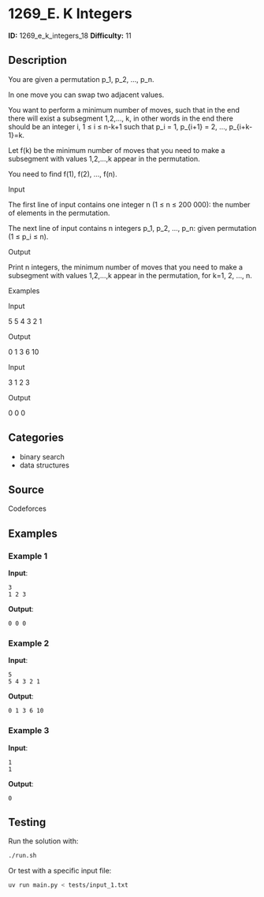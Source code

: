# 1269_E. K Integers

**ID:** 1269_e_k_integers_18
**Difficulty:** 11

## Description

You are given a permutation p_1, p_2, …, p_n.

In one move you can swap two adjacent values.

You want to perform a minimum number of moves, such that in the end there will exist a subsegment 1,2,…, k, in other words in the end there should be an integer i, 1 ≤ i ≤ n-k+1 such that p_i = 1, p_{i+1} = 2, …, p_{i+k-1}=k.

Let f(k) be the minimum number of moves that you need to make a subsegment with values 1,2,…,k appear in the permutation.

You need to find f(1), f(2), …, f(n).

Input

The first line of input contains one integer n (1 ≤ n ≤ 200 000): the number of elements in the permutation.

The next line of input contains n integers p_1, p_2, …, p_n: given permutation (1 ≤ p_i ≤ n).

Output

Print n integers, the minimum number of moves that you need to make a subsegment with values 1,2,…,k appear in the permutation, for k=1, 2, …, n.

Examples

Input


5
5 4 3 2 1


Output


0 1 3 6 10 


Input


3
1 2 3


Output


0 0 0 

## Categories

- binary search
- data structures

## Source

Codeforces

## Examples

### Example 1

**Input**:
```
3
1 2 3
```

**Output**:
```
0 0 0
```

### Example 2

**Input**:
```
5
5 4 3 2 1
```

**Output**:
```
0 1 3 6 10
```

### Example 3

**Input**:
```
1
1
```

**Output**:
```
0
```


## Testing

Run the solution with:

```bash
./run.sh
```

Or test with a specific input file:

```bash
uv run main.py < tests/input_1.txt
```
